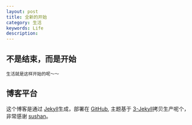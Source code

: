 ```yaml
---
layout: post
title: 全新的开始
category: 生活
keywords: Life
description:
---
```


## 不是结束，而是开始
    生活就是这样开始的呢～～


## 博客平台

这个博客是通过 [Jekyll](http://jekyllrb.com/)生成，部署在 [GitHub](https://pages/github.com), 主题基于 [3-Jekyll](https://github.com/P233/3-Jekyll)拷贝生产呢个，非常感谢 [sushan](https://github.com/sushan)。

